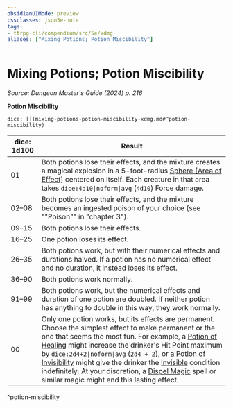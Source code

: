 ```yaml
---
obsidianUIMode: preview
cssclasses: json5e-note
tags:
- ttrpg-cli/compendium/src/5e/xdmg
aliases: ["Mixing Potions; Potion Miscibility"]
---
```

# Mixing Potions; Potion Miscibility
*Source: Dungeon Master's Guide (2024) p. 216* 

**Potion Miscibility**

`dice: [](mixing-potions-potion-miscibility-xdmg.md#^potion-miscibility)`

| dice: 1d100 | Result |
|-------------|--------|
| 01 | Both potions lose their effects, and the mixture creates a magical explosion in a 5-foot-radius [Sphere [Area of Effect]](3-Compendium/rules/variant-rules/sphere-area-of-effect-xphb.md) centered on itself. Each creature in that area takes `dice:4d10\|noform\|avg` (`4d10`) Force damage. |
| 02–08 | Both potions lose their effects, and the mixture becomes an ingested poison of your choice (see ""Poison"" in "chapter 3"). |
| 09–15 | Both potions lose their effects. |
| 16–25 | One potion loses its effect. |
| 26–35 | Both potions work, but with their numerical effects and durations halved. If a potion has no numerical effect and no duration, it instead loses its effect. |
| 36–90 | Both potions work normally. |
| 91–99 | Both potions work, but the numerical effects and duration of one potion are doubled. If neither potion has anything to double in this way, they work normally. |
| 00 | Only one potion works, but its effects are permanent. Choose the simplest effect to make permanent or the one that seems the most fun. For example, a [Potion of Healing](3-Compendium/items/potion-of-healing-xdmg.md) might increase the drinker's Hit Point maximum by `dice:2d4+2\|noform\|avg` (`2d4 + 2`), or a [Potion of Invisibility](3-Compendium/items/potion-of-invisibility-xdmg.md) might give the drinker the [Invisible](3-Compendium/rules/conditions.md#Invisible) condition indefinitely. At your discretion, a [Dispel Magic](3-Compendium/spells/dispel-magic-xphb.md) spell or similar magic might end this lasting effect. |
^potion-miscibility